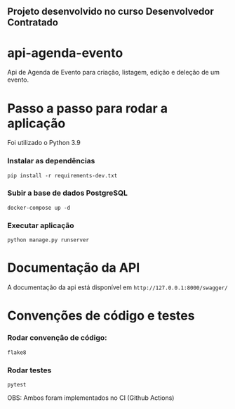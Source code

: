 ## Projeto desenvolvido no curso Desenvolvedor Contratado

# api-agenda-evento
Api de Agenda de Evento para criação, listagem, edição e deleção de um evento.


# Passo a passo para rodar a aplicação

Foi utilizado o Python 3.9

### Instalar as dependências
```
pip install -r requirements-dev.txt
```

### Subir a base de dados PostgreSQL
```
docker-compose up -d
```

### Executar aplicação
```
python manage.py runserver
```

# Documentação da API
A documentação da api está disponível em `http://127.0.0.1:8000/swagger/`

# Convenções de código e testes

### Rodar convenção de código:
```
flake8
```

### Rodar testes
```
pytest
```

OBS: Ambos foram implementados no CI (Github Actions)